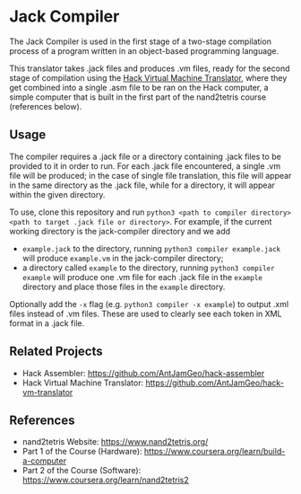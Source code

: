 # Jack Compiler
The Jack Compiler is used in the first stage of a two-stage compilation process of a program written in an object-based programming language.

This translator takes .jack files and produces .vm files, ready for the second stage of compilation using the [Hack Virtual Machine Translator](https://github.com/AntJamGeo/hack-vm-translator), where they get combined into a single .asm file to be ran on the Hack computer, a simple computer that is built in the first part of the nand2tetris course (references below).

## Usage

The compiler requires a .jack file or a directory containing .jack files to be provided to it in order to run. For each .jack file encountered, a single .vm file will be produced; in the case of single file translation, this file will appear in the same directory as the .jack file, while for a directory, it will appear within the given directory.

To use, clone this repository and run `python3 <path to compiler directory> <path to target .jack file or directory>`. For example, if the current working directory is the jack-compiler directory and we add
* `example.jack` to the directory, running `python3 compiler example.jack` will produce `example.vm` in the jack-compiler directory;
* a directory called `example` to the directory, running `python3 compiler example` will produce one .vm file for each .jack file in the `example` directory and place those files in the `example` directory.

Optionally add the `-x` flag (e.g. `python3 compiler -x example`) to output .xml files instead of .vm files. These are used to clearly see each token in XML format in a .jack file.

## Related Projects
* Hack Assembler: https://github.com/AntJamGeo/hack-assembler
* Hack Virtual Machine Translator: https://github.com/AntJamGeo/hack-vm-translator

## References
* nand2tetris Website: https://www.nand2tetris.org/
* Part 1 of the Course (Hardware): https://www.coursera.org/learn/build-a-computer
* Part 2 of the Course (Software): https://www.coursera.org/learn/nand2tetris2
